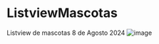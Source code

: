 # ListviewMascotas
Listview de mascotas 8 de Agosto 2024
![image](https://github.com/user-attachments/assets/52be1228-f9da-4775-9550-c1c23fe6c390)

